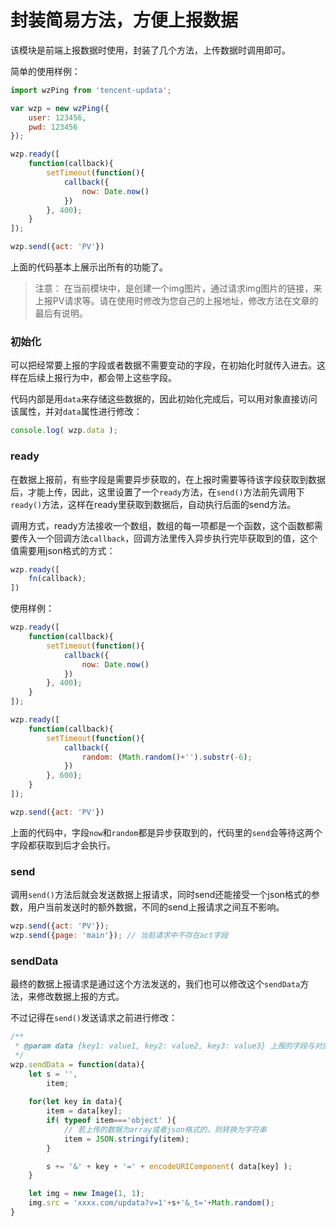 # 封装简易方法，方便上报数据

该模块是前端上报数据时使用，封装了几个方法，上传数据时调用即可。

简单的使用样例：  

```javascript
import wzPing from 'tencent-updata';

var wzp = new wzPing({
    user: 123456,
    pwd: 123456
});

wzp.ready([
    function(callback){
        setTimeout(function(){
            callback({
                now: Date.now()
            })
        }, 400);
    }
]);

wzp.send({act: 'PV'})
```

上面的代码基本上展示出所有的功能了。

> 注意： 在当前模块中，是创建一个img图片，通过请求img图片的链接，来上报PV请求等。请在使用时修改为您自己的上报地址，修改方法在文章的最后有说明。

### 初始化  

可以把经常要上报的字段或者数据不需要变动的字段，在初始化时就传入进去。这样在后续上报行为中，都会带上这些字段。

代码内部是用`data`来存储这些数据的，因此初始化完成后，可以用对象直接访问该属性，并对`data`属性进行修改： 

```javascript
console.log( wzp.data );
```

### ready

在数据上报前，有些字段是需要异步获取的，在上报时需要等待该字段获取到数据后，才能上传，因此，这里设置了一个`ready`方法，在`send()`方法前先调用下`ready()`方法，这样在ready里获取到数据后，自动执行后面的send方法。

调用方式，ready方法接收一个数组，数组的每一项都是一个函数，这个函数都需要传入一个回调方法`callback`，回调方法里传入异步执行完毕获取到的值，这个值需要用json格式的方式：  

```javascript
wzp.ready([
    fn(callback);
])
```

使用样例：  

```javascript
wzp.ready([
    function(callback){
        setTimeout(function(){
            callback({
                now: Date.now()
            })
        }, 400);
    }
]);

wzp.ready([
    function(callback){
        setTimeout(function(){
            callback({
                random: (Math.random()+'').substr(-6);
            })
        }, 600);
    }
]);

wzp.send({act: 'PV'})
```
上面的代码中，字段`now`和`random`都是异步获取到的，代码里的`send`会等待这两个字段都获取到后才会执行。

### send

调用`send()`方法后就会发送数据上报请求，同时send还能接受一个json格式的参数，用户当前发送时的额外数据，不同的send上报请求之间互不影响。

```javascript
wzp.send({act: 'PV'});
wzp.send({page: 'main'}); // 当前请求中不存在act字段
```

### sendData

最终的数据上报请求是通过这个方法发送的，我们也可以修改这个`sendData`方法，来修改数据上报的方式。

不过记得在`send()`发送请求之前进行修改：

```javascript
/**
 * @param data {key1: value1, key2: value2, key3: value3} 上报的字段与对应的数据
 */
wzp.sendData = function(data){
    let s = '',
        item;
        
    for(let key in data){
        item = data[key];
        if( typeof item==='object' ){
            // 若上传的数据为array或者json格式的，则转换为字符串
            item = JSON.stringify(item);
        }

        s += '&' + key + '=' + encodeURIComponent( data[key] );
    }

    let img = new Image(1, 1);
    img.src = 'xxxx.com/updata?v=1'+s+'&_t='+Math.random();
}
```